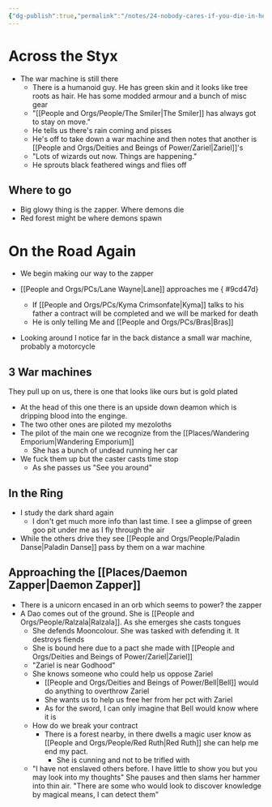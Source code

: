 ```yaml
---
{"dg-publish":true,"permalink":"/notes/24-nobody-cares-if-you-die-in-hell/"}
---
```



# Across the Styx
- The war machine is still there
	- There is a humanoid guy. He has green skin and it looks like tree roots as hair. He has some modded armour and a bunch of misc gear
	- "[[People and Orgs/People/The Smiler\|The Smiler]] has always got to stay on move."
	- He tells us there's rain coming and pisses
	- He's off to take down a war machine and then notes that another is [[People and Orgs/Deities and Beings of Power/Zariel\|Zariel]]'s
	- "Lots of wizards out now. Things are happening."
	- He sprouts black feathered wings and flies off
## Where to go
- Big glowy thing is the zapper. Where demons die
- Red forest might be where demons spawn
# On the Road Again
- We begin making our way to the zapper
- [[People and Orgs/PCs/Lane Wayne\|Lane]] approaches me
{ #9cd47d}

	- If [[People and Orgs/PCs/Kyma Crimsonfate\|Kyma]] talks to his father a contract will be completed and we will be marked for death
	- He is only telling Me and [[People and Orgs/PCs/Bras\|Bras]]
- Looking around I notice far in the back distance a small war machine, probably a motorcycle 
## 3 War machines
They pull up on us, there is one that looks like ours but is gold plated
- At the head of this one there is an upside down deamon which is dripping blood into the enginge.
- The two other ones are piloted my mezoloths
- The pilot of the main one we recognize from the [[Places/Wandering Emporium\|Wandering Emporium]] 
	- She has a bunch of undead running her car
- We fuck them up but the caster casts time stop
	- As she passes us "See you around"
## In the Ring
- I study the dark shard again
	- I don't get much more info than last time. I see a glimpse of green goo pit under me as I fly through the air
- While the others drive they see [[People and Orgs/People/Paladin Danse\|Paladin Danse]] pass by them on a war machine 
## Approaching the [[Places/Daemon Zapper\|Daemon Zapper]]
- There is a unicorn encased in an orb which seems to power? the zapper
- A Dao comes out of the ground. She is [[People and Orgs/People/Ralzala\|Ralzala]]. As she emerges she casts tongues
	- She defends Mooncolour. She was tasked with defending it. It destroys fiends 
	- She is bound here due to a pact she made with [[People and Orgs/Deities and Beings of Power/Zariel\|Zariel]]
	- "Zariel is near Godhood"
	- She knows someone who could help us oppose Zariel
		- [[People and Orgs/Deities and Beings of Power/Bell\|Bell]] would do anything to overthrow Zariel
		- She wants us to help us free her from her pct with Zariel
		- As for the sword, I can only imagine that Bell would know where it is
	- How do we break your contract
		- There is a forest nearby, in there dwells a magic user know as [[People and Orgs/People/Red Ruth\|Red Ruth]] she can help me end my pact.
			- She is cunning and not to be trifled with
	- "I have not enslaved others before. I have little to show you but you may look into my thoughts" She pauses and then slams her hammer into thin air. "There are some who would look to discover knowledge by magical means, I can detect them"
